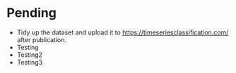 # Pending
- Tidy up the dataset and upload it to https://timeseriesclassification.com/ after publication.
- Testing
- Testing2
- Testing3
